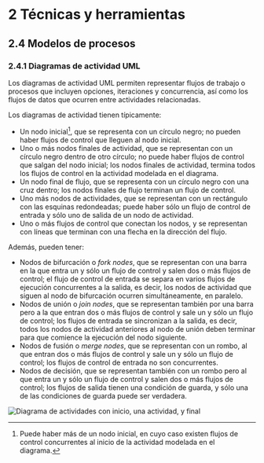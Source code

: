 # 2 Técnicas y herramientas

## 2.4 Modelos de procesos

### 2.4.1 Diagramas de actividad UML

Los diagramas de actividad UML permiten representar flujos de trabajo o
procesos que incluyen opciones, iteraciones y concurrencia, así como los flujos
de datos que ocurren entre actividades relacionadas.

Los diagramas de actividad tienen típicamente:

* Un nodo inicial[^1], que se representa con un círculo negro; no pueden haber
flujos de control que lleguen al nodo inicial.
* Uno o más nodos finales de actividad, que se representan con un círculo negro
  dentro de otro círculo; no puede haber flujos de control que salgan del nodo
inicial; los nodos finales de actividad, termina todos los flujos de control en
la actividad modelada en el diagrama.
* Un nodo final de flujo, que se representa con un círculo negro con una cruz
  dentro; los nodos finales de flujo terminan un flujo de control.
* Uno más nodos de actividades, que se representan con un rectángulo con las
  esquinas redondeadas; puede haber sólo un flujo de control de entrada y sólo
  uno de salida de un nodo de actividad.
* Uno o más flujos de control que conectan los nodos, y se representan con
  líneas que terminan con una flecha en la dirección del flujo.

Además, pueden tener:

* Nodos de bifurcación o *fork nodes*, que se representan con una barra en la
  que entra un y sólo un flujo de control y salen dos o más flujos de control;
  el flujo de control de entrada se separa en varios flujos de ejecución
  concurrentes a la salida, es decir, los nodos de actividad que siguen al nodo
  de bifurcación ocurren simultáneamente, en paralelo.
* Nodos de unión o *join nodes*, que se representan también por una barra pero a
  la que entran dos o más flujos de control y sale un y sólo un flujo de
  control; los flujos de entrada se sincronizan a la salida, es decir, todos los
  nodos de actividad anteriores al nodo de unión deben terminar para que
  comience la ejecución del nodo siguiente.
* Nodos de fusión o *merge nodes*, que se representan con un rombo, al que
  entran dos o más flujos de control y sale un y sólo un flujo de control; los
  flujos de control de entrada no son concurrentes.
* Nodos de decisión, que se representan también con un rombo pero al que entra
  un y sólo un flujo de control y salen dos o más flujos de control; los flujos
  de salida tienen una condición de guarda, y sólo una de las condiciones de
  guarda puede ser verdadera.

![Diagrama de actividades con inicio, una actividad, y
final](/diagrams/Activity_Diagram_Start_End_Action.svg)

[^1]: Puede haber más de un nodo inicial, en cuyo caso existen flujos de control
concurrentes al inicio de la actividad modelada en el diagrama.
